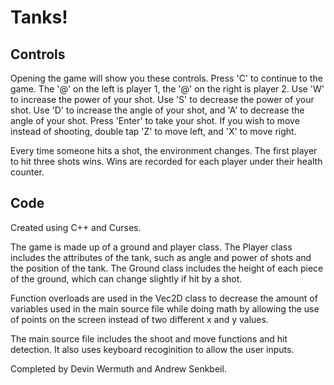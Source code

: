# Tanks!

## Controls

Opening the game will show you these controls. Press 'C' to continue to the game.
The '@' on the left is player 1, the '@' on the right is player 2.
Use 'W' to increase the power of your shot. Use 'S' to decrease the power of your shot.
Use 'D' to increase the angle of your shot, and 'A' to decrease the angle of your shot.
Press 'Enter' to take your shot.
If you wish to move instead of shooting, double tap 'Z' to move left, and 'X' to move right.

Every time someone hits a shot, the environment changes.
The first player to hit three shots wins. Wins are recorded for each player under their health counter.

## Code

Created using C++ and Curses.

The game is made up of a ground and player class.
The Player class includes the attributes of the tank, such as angle and power of shots and the position of the tank.
The Ground class includes the height of each piece of the ground, which can change slightly if hit by a shot.

Function overloads are used in the Vec2D class to decrease the amount of variables used in the main source file while doing math by allowing the use of points on the screen instead of two different x and y values.

The main source file includes the shoot and move functions and hit detection.
It also uses keyboard recoginition to allow the user inputs.


Completed by Devin Wermuth and Andrew Senkbeil.
